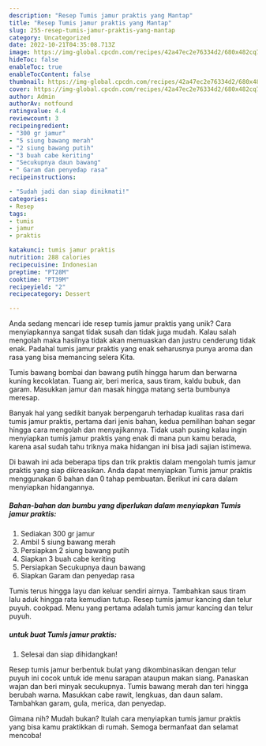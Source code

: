 ```yaml
---
description: "Resep Tumis jamur praktis yang Mantap"
title: "Resep Tumis jamur praktis yang Mantap"
slug: 255-resep-tumis-jamur-praktis-yang-mantap
category: Uncategorized
date: 2022-10-21T04:35:08.713Z
image: https://img-global.cpcdn.com/recipes/42a47ec2e76334d2/680x482cq70/tumis-jamur-praktis-foto-resep-utama.jpg
hideToc: false
enableToc: true
enableTocContent: false
thumbnail: https://img-global.cpcdn.com/recipes/42a47ec2e76334d2/680x482cq70/tumis-jamur-praktis-foto-resep-utama.jpg
cover: https://img-global.cpcdn.com/recipes/42a47ec2e76334d2/680x482cq70/tumis-jamur-praktis-foto-resep-utama.jpg
author: Admin
authorAv: notfound
ratingvalue: 4.4
reviewcount: 3
recipeingredient:
- "300 gr jamur"
- "5 siung bawang merah"
- "2 siung bawang putih"
- "3 buah cabe keriting"
- "Secukupnya daun bawang"
- " Garam dan penyedap rasa"
recipeinstructions:

- "Sudah jadi dan siap dinikmati!"
categories:
- Resep
tags:
- tumis
- jamur
- praktis

katakunci: tumis jamur praktis 
nutrition: 288 calories
recipecuisine: Indonesian
preptime: "PT28M"
cooktime: "PT39M"
recipeyield: "2"
recipecategory: Dessert

---
```





Anda sedang mencari ide resep tumis jamur praktis yang unik? Cara menyiapkannya sangat tidak susah dan tidak juga mudah. Kalau salah mengolah maka hasilnya tidak akan memuaskan dan justru cenderung tidak enak. Padahal tumis jamur praktis yang enak seharusnya punya aroma dan rasa yang bisa memancing selera Kita.





Tumis bawang bombai dan bawang putih hingga harum dan berwarna kuning kecoklatan. Tuang air, beri merica, saus tiram, kaldu bubuk, dan garam. Masukkan jamur dan masak hingga matang serta bumbunya meresap.

Banyak hal yang sedikit banyak berpengaruh terhadap kualitas rasa dari tumis jamur praktis, pertama dari jenis bahan, kedua pemilihan bahan segar hingga cara mengolah dan menyajikannya. Tidak usah pusing kalau ingin menyiapkan tumis jamur praktis yang enak di mana pun kamu berada, karena asal sudah tahu triknya maka hidangan ini bisa jadi sajian istimewa.






Di bawah ini ada beberapa tips dan trik praktis dalam mengolah tumis jamur praktis yang siap dikreasikan. Anda dapat menyiapkan Tumis jamur praktis menggunakan 6 bahan dan 0 tahap pembuatan. Berikut ini cara dalam menyiapkan hidangannya.

<!--inarticleads1-->

##### Bahan-bahan dan bumbu yang diperlukan dalam menyiapkan Tumis jamur praktis:

1. Sediakan 300 gr jamur
1. Ambil 5 siung bawang merah
1. Persiapkan 2 siung bawang putih
1. Siapkan 3 buah cabe keriting
1. Persiapkan Secukupnya daun bawang
1. Siapkan  Garam dan penyedap rasa


Tumis terus hingga layu dan keluar sendiri airnya. Tambahkan saus tiram lalu aduk hingga rata kemudian tutup. Resep tumis jamur kancing dan telur puyuh. cookpad. Menu yang pertama adalah tumis jamur kancing dan telur puyuh. 

<!--inarticleads2-->

#####  untuk buat Tumis jamur praktis:


1. Selesai dan siap dihidangkan!

Resep tumis jamur berbentuk bulat yang dikombinasikan dengan telur puyuh ini cocok untuk ide menu sarapan ataupun makan siang. Panaskan wajan dan beri minyak secukupnya. Tumis bawang merah dan teri hingga berubah warna. Masukkan cabe rawit, lengkuas, dan daun salam. Tambahkan garam, gula, merica, dan penyedap. 

Gimana nih? Mudah bukan? Itulah cara menyiapkan tumis jamur praktis yang bisa kamu praktikkan di rumah. Semoga bermanfaat dan selamat mencoba!
